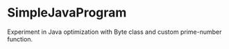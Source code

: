 # SimpleJavaProgram

Experiment in Java optimization with Byte class and custom prime-number function.
